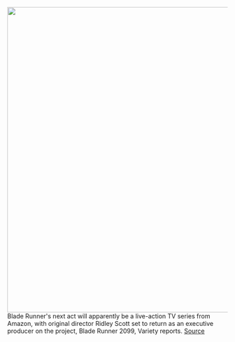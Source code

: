 <img src='https://cdn.vox-cdn.com/thumbor/SuEpsyvGwvWW_oE6XhUvvrL-aHc=/0x0:2040x1360/1200x800/filters:focal(857x517:1183x843)/cdn.vox-cdn.com/uploads/chorus_image/image/70498785/TRI-09454_2040.0.0.jpg' width='700px' /><br/>
Blade Runner's next act will apparently be a live-action TV series from Amazon, with original director Ridley Scott set to return as an executive producer on the project, Blade Runner 2099, Variety reports.
<a href='https://www.theverge.com/2022/2/11/22929435/amazon-blade-runner-2099-live-action-tv-show-ridley-scott-sequel'> Source <a/>